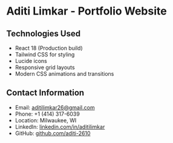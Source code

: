 # Aditi Limkar - Portfolio Website


## Technologies Used

- React 18 (Production build)
- Tailwind CSS for styling
- Lucide icons
- Responsive grid layouts
- Modern CSS animations and transitions

## Contact Information

- Email: aditilimkar26@gmail.com
- Phone: +1 (414) 317-6039
- Location: Milwaukee, WI
- LinkedIn: [linkedin.com/in/aditilimkar](https://www.linkedin.com/in/aditi-limkar-511128193/)
- GitHub: [github.com/aditi-2610](https://github.com/Aditi-2610)